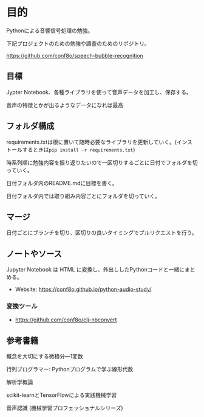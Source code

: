 ﻿# 目的

Pythonによる音響信号処理の勉強。

下記プロジェクトのための勉強や調査のためのリポジトリ。

https://github.com/conf8o/speech-bubble-recognition

## 目標

Jypter Notebook、各種ライブラリを使って音声データを加工し、保存する。

音声の特徴とかが出るようなデータになれば最高

## フォルダ構成

requirements.txtは根に置いて随時必要なライブラリを更新していく。(インストールするときは`pip install -r requirements.txt`)

時系列順に勉強内容を振り返りたいので一区切りするごとに日付でフォルダを切っていく。

日付フォルダ内のREADME.mdに目標を書く。

日付フォルダ内では取り組み内容ごとにフォルダを切っていく。

## マージ

日付ごとにブランチを切り、区切りの良いタイミングでプルリクエストを行う。

## ノートやソース

Jupyter Notebook は HTML に変換し、外出ししたPythonコードと一緒にまとめる。

* Website: https://conf8o.github.io/python-audio-study/ 

### 変換ツール

* https://github.com/conf8o/clj-nbconvert

## 参考書籍

概念を大切にする微積分―1変数

行列プログラマー: Pythonプログラムで学ぶ線形代数

解析学概論

scikit-learnとTensorFlowによる実践機械学習

音声認識 (機械学習プロフェッショナルシリーズ) 
